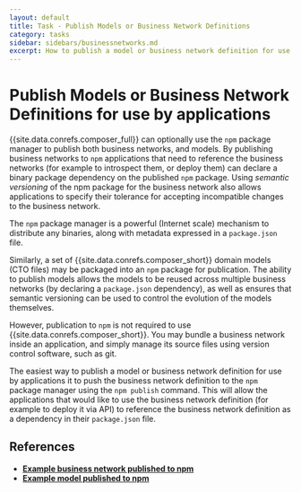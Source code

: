 ```yaml
---
layout: default
title: Task - Publish Models or Business Network Definitions
category: tasks
sidebar: sidebars/businessnetworks.md
excerpt: How to publish a model or business network definition for use by applications
---
```


# Publish Models or Business Network Definitions for use by applications


{{site.data.conrefs.composer_full}} can optionally use the `npm` package manager to publish both business networks, and models. By publishing business networks to `npm` applications that need to reference the business networks (for example to introspect them, or deploy them) can declare a binary package dependency on the published `npm` package. Using _semantic versioning_ of the npm package for the business network also allows applications to specify their tolerance for accepting incompatible changes to the business network.

The `npm` package manager is a powerful (Internet scale) mechanism to distribute any binaries, along with metadata expressed in a `package.json` file.

Similarly, a set of {{site.data.conrefs.composer_short}} domain models (CTO files) may be packaged into an `npm` package for publication. The ability to publish models allows the models to be reused across multiple business networks (by declaring a `package.json` dependency), as well as ensures that semantic versioning can be used to control the evolution of the models themselves.

However, publication to `npm` is not required to use {{site.data.conrefs.composer_short}}. You may bundle a business network inside an application, and simply manage its source files using version control software, such as git.

The easiest way to publish a model or business network definition for use by applications it to push the business network definition to the `npm` package manager using the `npm publish` command. This will allow the applications that would like to use the business network definition (for example to deploy it via API) to reference the business network definition as a dependency in their `package.json` file.

## References

* [**Example business network published to npm**](https://www.npmjs.com/package/perishable-network)
* [**Example model published to npm**](https://www.npmjs.com/package/animaltracking-model)
